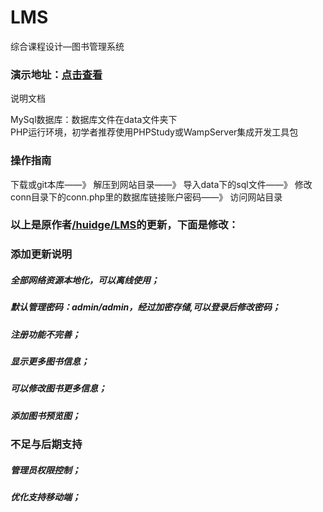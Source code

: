 # LMS
综合课程设计—图书管理系统

### 演示地址：<a href="http://lib.guozhihui.top">点击查看</a>

说明文档

MySql数据库：数据库文件在data文件夹下  
PHP运行环境，初学者推荐使用PHPStudy或WampServer集成开发工具包
### 操作指南
下载或git本库——》
解压到网站目录——》
导入data下的sql文件——》
修改conn目录下的conn.php里的数据库链接账户密码——》
访问网站目录


### 以上是原作者<a href="https://github.com/huidge/LMS">/huidge/LMS</a>的更新，下面是修改：

### 添加更新说明

##### 全部网络资源本地化，可以离线使用；
##### 默认管理密码：admin/admin，经过加密存储,可以登录后修改密码；
##### 注册功能不完善；
##### 显示更多图书信息；
##### 可以修改图书更多信息；
##### 添加图书预览图；


### 不足与后期支持
##### 管理员权限控制；
##### 优化支持移动端；
